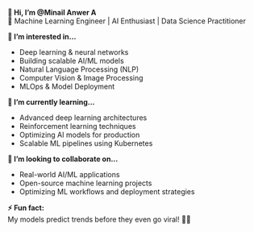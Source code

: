 **👋 Hi, I’m @Minail Anwer A**  
🚀 Machine Learning Engineer | AI Enthusiast | Data Science Practitioner  

**👀 I’m interested in...**  
- Deep learning & neural networks  
- Building scalable AI/ML models  
- Natural Language Processing (NLP)  
- Computer Vision & Image Processing  
- MLOps & Model Deployment  

**🌱 I’m currently learning...**  
- Advanced deep learning architectures  
- Reinforcement learning techniques  
- Optimizing AI models for production  
- Scalable ML pipelines using Kubernetes  

**💞️ I’m looking to collaborate on...**  
- Real-world AI/ML applications  
- Open-source machine learning projects  
- Optimizing ML workflows and deployment strategies  

**⚡ Fun fact:**  
My models predict trends before they even go viral! 🚀😎  
